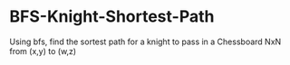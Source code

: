 # BFS-Knight-Shortest-Path
Using bfs, find the sortest path for a knight to pass in a Chessboard NxN from (x,y) to (w,z)
